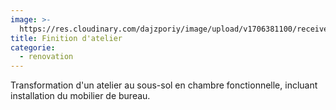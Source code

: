```yaml
---
image: >-
  https://res.cloudinary.com/dajzporiy/image/upload/v1706381100/received_639769341704923_vzmm7d.jpg
title: Finition d'atelier
categorie:
  - renovation
---
```


Transformation d'un atelier au sous-sol en chambre fonctionnelle, incluant installation du mobilier de bureau.
